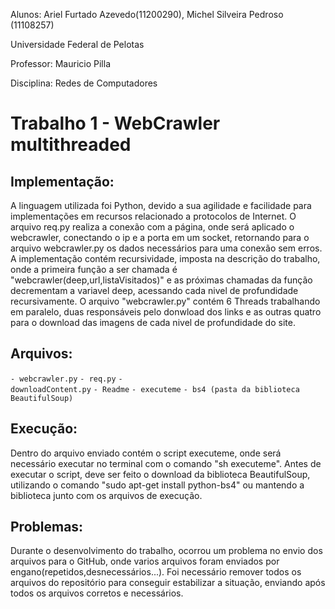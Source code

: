 Alunos: Ariel Furtado Azevedo(11200290), Michel Silveira Pedroso (11108257)

Universidade Federal de Pelotas

Professor: Mauricio Pilla

Disciplina: Redes de Computadores

Trabalho 1 - WebCrawler multithreaded
===========================================================================

Implementação:
---------------------------------------------------------------------------
A linguagem utilizada foi Python, devido a sua agilidade e facilidade para
implementações em recursos relacionado a protocolos de Internet.
O arquivo req.py realiza a conexão com a página, onde será aplicado o
webcrawler, conectando o ip e a porta em um socket, retornando para o arquivo
webcrawler.py os dados necessários para uma conexão sem erros.
A implementação contém recursividade, imposta na descrição do trabalho, onde
a primeira função a ser chamada é "webcrawler(deep,url,listaVisitados)" e as
próximas chamadas da função decrementam a variavel deep, acessando cada nivel
de profundidade recursivamente.
O arquivo "webcrawler.py" contém 6 Threads trabalhando em paralelo, duas 
responsáveis pelo donwload dos links e as outras quatro para o download das
imagens de cada nivel de profundidade do site.

Arquivos: 
---------------------------------------------------------------------------
<code>- webcrawler.py</code>
<code>- req.py</code>
<code>- downloadContent.py</code>
<code>- Readme</code>
<code>- executeme</code>
<code>- bs4 (pasta da biblioteca BeautifulSoup)</code>

Execução:
---------------------------------------------------------------------------
Dentro do arquivo enviado contém o script executeme, onde será necessário
executar no terminal com o comando "sh executeme".
Antes de executar o script, deve ser feito o download da biblioteca BeautifulSoup, 
utilizando o comando "sudo apt-get install python-bs4" ou mantendo a biblioteca
junto com os arquivos de execução.

Problemas:
---------------------------------------------------------------------------
Durante o desenvolvimento do trabalho, ocorrou um problema no envio dos arquivos
para o GitHub, onde varios arquivos foram enviados por engano(repetidos,desnecessários...).
Foi necessário remover todos os arquivos do repositório para conseguir estabilizar a
situação, enviando após todos os arquivos corretos e necessários.
